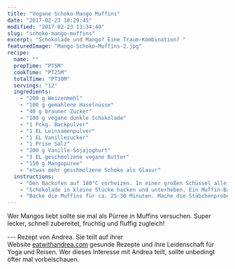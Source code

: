 ```yaml
---
title: "Vegane Schoko-Mango Muffins"
date: "2017-02-23 10:29:45"
modified: "2017-02-23 13:34:40"
slug: "schoko-mango-muffins"
excerpt: "Schokolade und Mango? Eine Traum-Kombination? "
featuredImage: "Mango-Schoko-Muffins-2.jpg"
recipe:
  name: ""
  prepTime: "PT5M"
  cookTime: "PT25M"
  totalTime: "PT30M"
  servings: "12"
  ingredients:
    - "200 g Weizenmehl"
    - "100 g gemahlene Haselnüsse"
    - "40 g brauner Zucker"
    - "100 g vegane dunkle Schokolade"
    - "1 Pckg. Backpulver"
    - "1 EL Leinsamenpulver"
    - "1 EL Vanillezucker"
    - "1 Prise Salz"
    - "200 g Vanille-Sojajoghurt"
    - "3 EL geschmolzene vegane Butter"
    - "150 g Mangopüree"
    - "etwas mehr geschmolzene Schoko als Glasur"
  instructions:
    - "Den Backofen auf 180°C vorheizen. In einer großen Schüssel alle trockenen Zutaten (bis auf die Schokolade) gut vermischen. In einer kleinen Schüssel die flüssigen Zutaten gut verrühren. Am besten mit einem Schneebesen, einem großen Löffel oder einer Teigspachtel die flüssigen Zutaten langsam mit den trockenen vermischen. Achte darauf die Zutaten nur vorsichtig miteinander zu vermengen und den Teig nicht zu \"überrühren\"."
    - "Schokolade in kleine Stücke hacken und unterheben. Ein Muffin-Backform mit Förmchen bestücken und mit einem großen Löffel gleichmäßig den Teig verteilen. Die Förmchen ruhig dreiviertel vollmachen."
    - "Backe die Muffins für ca. 25-30 Minuten. Mache die Stäbchenprobe. Wenn nichts mehr kleben bleibt sind sie fertig. Anschließend aus dem Rohr nehmen und erstmals noch in der Form auskühlen lassen. Nach ca. 5 Minuten aus der Form lösen und evtl. noch zusätzlich mit Schoko übergießen. Guten Appetit!"
---
```


Wer Mangos liebt sollte sie mal als Pürree in Muffins versuchen. Super lecker, schnell zubereitet, fruchtig und fluffig zugleich!

\--- Rezept von Andrea. Sie teilt auf ihrer Website [eatwithandrea.com](http://www.eatwithandrea.com) gesunde Rezepte und ihre Leidenschaft für Yoga und Reisen. Wer dieses Interesse mit Andrea teilt, sollte unbedingt öfter mal vorbeischauen.